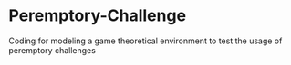 # Peremptory-Challenge
Coding for modeling a game theoretical environment to test the usage of peremptory challenges
